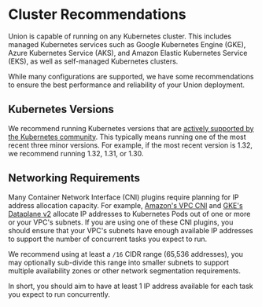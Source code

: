# Cluster Recommendations

Union is capable of running on any Kubernetes cluster.  This includes managed Kubernetes services such as Google Kubernetes Engine (GKE), Azure Kubernetes Service (AKS), and Amazon Elastic Kubernetes Service (EKS), as well as self-managed Kubernetes clusters.

While many configurations are supported, we have some recommendations to ensure the best performance and reliability of your Union deployment.

## Kubernetes Versions

We recommend running Kubernetes versions that are [actively supported by the Kubernetes community](https://kubernetes.io/releases/).  This
typically means running one of the most recent three minor versions.  For example, if the most recent version is 1.32, we recommend
running 1.32, 1.31, or 1.30.

## Networking Requirements

Many Container Network Interface (CNI) plugins require planning for IP address allocation capacity.  For example, [Amazon's VPC CNI](https://docs.aws.amazon.com/eks/latest/userguide/managing-vpc-cni.html) and [GKE's Dataplane v2](https://cloud.google.com/kubernetes-engine/docs/concepts/dataplane-v2)
allocate IP addresses to Kubernetes Pods out of one or more or your VPC's subnets.  If you are using one of these CNI plugins, you should
ensure that your VPC's subnets have enough available IP addresses to support the number of concurrent tasks you expect to run.

We recommend using at least a `/16` CIDR range (65,536 addresses), you may optionally sub-divide this range into smaller subnets to
support multiple availability zones or other network segmentation requirements.

In short, you should aim to have at least 1 IP address available for each task you expect to run concurrently.
